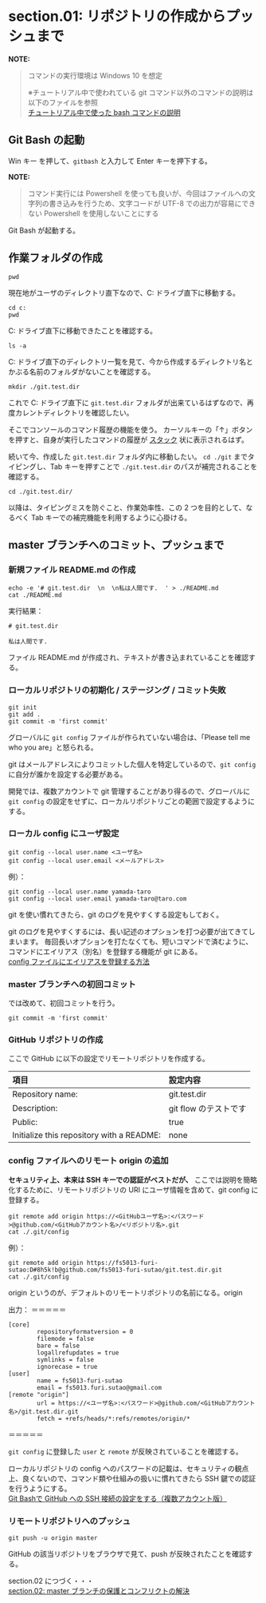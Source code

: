 # section.01: リポジトリの作成からプッシュまで  
 
**NOTE:**  
> コマンドの実行環境は Windows 10 を想定
> 
> ※チュートリアル中で使われている git コマンド以外のコマンドの説明は以下のファイルを参照  
> [チュートリアル中で使った bash コマンドの説明](./explain_bash_command.md)  
  
## Git Bash の起動  
Win キー を押して、`gitbash` と入力して Enter キーを押下する。  
  
**NOTE:**  
> コマンド実行には Powershell を使っても良いが、今回はファイルへの文字列の書き込みを行うため、文字コードが UTF-8 での出力が容易にできない Powershell を使用しないことにする

Git Bash が起動する。  
  
## 作業フォルダの作成  
```console
pwd
```

現在地がユーザのディレクトリ直下なので、C: ドライブ直下に移動する。

```console
cd c: 
pwd
```

C: ドライブ直下に移動できたことを確認する。

```console
ls -a
```

C: ドライブ直下のディレクトリ一覧を見て、今から作成するディレクトリ名とかぶる名前のフォルダがないことを確認する。

```console
mkdir ./git.test.dir
```

これで C: ドライブ直下に `git.test.dir` フォルダが出来ているはずなので、再度カレントディレクトリを確認したい。

そこでコンソールのコマンド履歴の機能を使う。
カーソルキーの「↑」ボタンを押すと、自身が実行したコマンドの履歴が [スタック](https://ja.wikipedia.org/wiki/スタック) 状に表示されるはず。

続いて今、作成した `git.test.dir` フォルダ内に移動したい。
`cd ./git` までタイピングし、Tab キーを押すことで  `./git.test.dir` のパスが補完されることを確認する。

```console
cd ./git.test.dir/
```

以降は、タイピングミスを防ぐこと、作業効率性、この 2 つを目的として、なるべく Tab キーでの補完機能を利用するように心掛ける。
  
## master ブランチへのコミット、プッシュまで  
  
### 新規ファイル README.md の作成  
```console
echo -e '# git.test.dir  \n  \n私は人間です.  ' > ./README.md
cat ./README.md
```
実行結果：
```
# git.test.dir

私は人間です.

```

ファイル README.md が作成され、テキストが書き込まれていることを確認する。
  
### ローカルリポジトリの初期化 / ステージング / コミット失敗  
```console
git init
git add .
git commit -m 'first commit'
```

グローバルに `git config` ファイルが作られていない場合は、「Please tell me who you are」と怒られる。

git はメールアドレスによりコミットした個人を特定しているので、`git config` に自分が誰かを設定する必要がある。

開発では、複数アカウントで git 管理することがあり得るので、グローバルに `git config` の設定をせずに、ローカルリポジトリごとの範囲で設定するようにする。
  
### ローカル config にユーザ設定
```console
git config --local user.name <ユーザ名>
git config --local user.email <メールアドレス>
```
例）：
```console
git config --local user.name yamada-taro
git config --local user.email yamada-taro@taro.com
```
  
git を使い慣れてきたら、git のログを見やすくする設定もしておく。

git のログを見やすくするには、長い記述のオプションを打つ必要が出てきてしまいます。
毎回長いオプションを打たなくても、短いコマンドで済むように、コマンドにエイリアス（別名）を登録する機能が git にある。  
[config ファイルにエイリアスを登録する方法](./how_register_arias_to_config.md)

### master ブランチへの初回コミット

では改めて、初回コミットを行う。

```console
git commit -m 'first commit'
```
  
### GitHub リポジトリの作成  
ここで GitHub に以下の設定でリモートリポジトリを作成する。

|項目|設定内容|
|:--|:--|
|Repository name: |git.test.dir|
|Description: |git flow のテストです|
|Public: |true|
|Initialize this repository with a README: |none|

### config ファイルへのリモート origin の追加  
**セキュリティ上、本来は SSH キーでの認証がベストだが、** ここでは説明を簡略化するために、リモートリポジトリの URI にユーザ情報を含めて、git config に登録する。

```console
git remote add origin https://<GitHubユーザ名>:<パスワード>@github.com/<GitHubアカウント名>/<リポジトリ名>.git
cat ./.git/config
```
例）：
```console
git remote add origin https://fs5013-furi-sutao:D#8h5k!b@github.com/fs5013-furi-sutao/git.test.dir.git
cat ./.git/config
```

origin というのが、デフォルトのリモートリポジトリの名前になる。origin 

出力：
＝＝＝＝＝
```console
[core]
        repositoryformatversion = 0
        filemode = false
        bare = false
        logallrefupdates = true
        symlinks = false
        ignorecase = true
[user]
        name = fs5013-furi-sutao
        email = fs5013.furi.sutao@gmail.com
[remote "origin"]
        url = https://<ユーザ名>:<パスワード>@github.com/<GitHubアカウント名>/git.test.dir.git
        fetch = +refs/heads/*:refs/remotes/origin/*
```
＝＝＝＝＝

`git config` に登録した `user` と `remote` が反映されていることを確認する。

ローカルリポジトリの config へのパスワードの記載は、セキュリティの観点上、良くないので、コマンド類や仕組みの扱いに慣れてきたら SSH 鍵での認証を行うようにする。  
[Git Bashで GitHub への SSH 接続の設定をする（複数アカウント版）](./how_to_register_ssh.md)
  
### リモートリポジトリへのプッシュ  
```console
git push -u origin master
```

GitHub の該当リポジトリをブラウザで見て、push が反映されたことを確認する。

section.02 につづく・・・  
[section.02: master ブランチの保護とコンフリクトの解決](section.02.md)  
  
